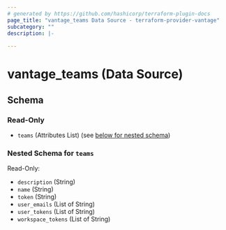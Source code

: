 ```yaml
---
# generated by https://github.com/hashicorp/terraform-plugin-docs
page_title: "vantage_teams Data Source - terraform-provider-vantage"
subcategory: ""
description: |-
  
---
```


# vantage_teams (Data Source)





<!-- schema generated by tfplugindocs -->
## Schema

### Read-Only

- `teams` (Attributes List) (see [below for nested schema](#nestedatt--teams))

<a id="nestedatt--teams"></a>
### Nested Schema for `teams`

Read-Only:

- `description` (String)
- `name` (String)
- `token` (String)
- `user_emails` (List of String)
- `user_tokens` (List of String)
- `workspace_tokens` (List of String)


